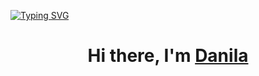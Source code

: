 <a href="https://git.io/typing-svg"><img src="https://readme-typing-svg.herokuapp.com?font=Fira+Code&pause=1000&color=2D4EC1&width=500&height=100&lines=Computer+science+student;+have+comunity+in+TG" alt="Typing SVG" /></a>
<h1 align="center">Hi there, I'm <a href="https://daniilshat.ru/" target="_blank">Danila</a> 

